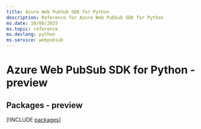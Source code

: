 ```yaml
---
title: Azure Web PubSub SDK for Python
description: Reference for Azure Web PubSub SDK for Python
ms.date: 10/08/2025
ms.topic: reference
ms.devlang: python
ms.service: webpubsub
---
```

# Azure Web PubSub SDK for Python - preview
## Packages - preview
[!INCLUDE [packages](web-pubsub-index.md)]